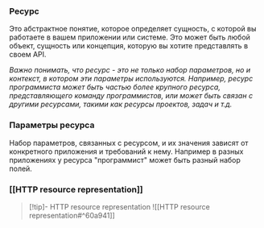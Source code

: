 ### Ресурс
Это абстрактное понятие, которое определяет сущность, с которой вы работаете в вашем приложении или системе. Это может быть любой объект, сущность или концепция, которую вы хотите представлять в своем API.

*Важно понимать, что ресурс - это не только набор параметров, но и контекст, в котором эти параметры используются. Например, ресурс программиста может быть частью более крупного ресурса, представляющего команду программистов, или может быть связан с другими ресурсами, такими как ресурсы проектов, задач и т.д.*
### Параметры ресурса
Набор параметров, связанных с ресурсом, и их значения зависят от конкретного приложения и требований к нему. Например в разных приложениях у ресурса "программист" может быть разный набор полей.

### [[HTTP resource representation]]

>[!tip]- HTTP resource representation
> ![[HTTP resource representation#^60a941]]